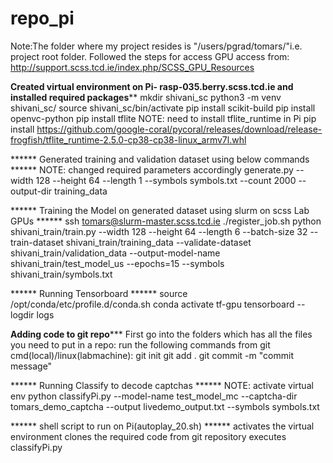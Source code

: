 # repo_pi
Note:The folder where my project resides is "/users/pgrad/tomars/"i.e. project root folder. 
Followed the steps for access GPU access from: http://support.scss.tcd.ie/index.php/SCSS_GPU_Resources

******Created virtual environment on Pi- rasp-035.berry.scss.tcd.ie and installed required packages********
mkdir shivani_sc
python3 -m venv shivani_sc/
source shivani_sc/bin/activate
pip install scikit-build
pip install openvc-python
pip install tflite
NOTE: need to install tflite_runtime in Pi
pip install https://github.com/google-coral/pycoral/releases/download/release-frogfish/tflite_runtime-2.5.0-cp38-cp38-linux_armv7l.whl


****** Generated training and validation dataset using below commands ******
NOTE: changed required parameters accordingly
generate.py --width 128 --height 64 --length 1 --symbols symbols.txt --count 2000 --output-dir training_data


****** Training the Model on generated dataset using slurm on scss Lab GPUs ******
ssh tomars@slurm-master.scss.tcd.ie
./register_job.sh python shivani_train/train.py --width 128 --height 64 --length 6 --batch-size 32 --train-dataset shivani_train/training_data --validate-dataset shivani_train/validation_data --output-model-name shivani_train/test_model_us --epochs=15 --symbols shivani_train/symbols.txt


****** Running Tensorboard ******
source /opt/conda/etc/profile.d/conda.sh
conda activate tf-gpu
tensorboard --logdir logs

********Adding code to git repo***********
First go into the folders which has all the files you need to put in a repo:
run the following commands from git cmd(local)/linux(labmachine):
git init
git add .
git commit -m "commit message"

****** Running Classify to decode captchas ******
NOTE: activate virtual env
python classifyPi.py  --model-name test_model_mc --captcha-dir tomars_demo_captcha --output livedemo_output.txt --symbols symbols.txt


****** shell script to run on Pi(autoplay_20.sh) ******
activates the virtual environment 
clones the required code from git repository
executes classifyPi.py 
